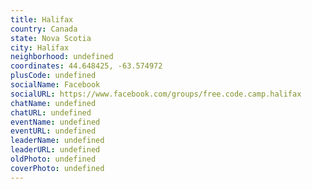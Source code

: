 ```yaml
---
title: Halifax
country: Canada
state: Nova Scotia
city: Halifax
neighborhood: undefined
coordinates: 44.648425, -63.574972
plusCode: undefined
socialName: Facebook
socialURL: https://www.facebook.com/groups/free.code.camp.halifax
chatName: undefined
chatURL: undefined
eventName: undefined
eventURL: undefined
leaderName: undefined
leaderURL: undefined
oldPhoto: undefined
coverPhoto: undefined
---
```


